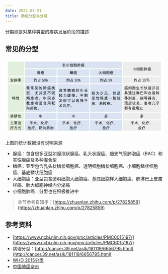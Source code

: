 ```yaml
---
date: 2021-05-21
title: 肺癌分型与分期
---
```

分期则是对某种类型的疾病发展阶段的描述

## 常见的分型

![肺癌分型](./img/lung-cancer-classification.jpg)

上图的统计数据没有说明来源

- 腺癌：包含很多亚型如腺泡状腺癌、乳头状腺癌、细支气管肺泡癌（BAC）和实性腺癌及多种混合型
- 鳞癌：亚型包含乳头状鳞状细胞癌、透明细胞鳞状细胞癌、小细胞鳞状细胞癌、基底鳞状细胞癌
- 大细胞癌：亚型包含透明细胞大细胞癌、基底细胞样大细胞癌、肺淋巴上皮瘤样癌、肺大细胞神经内分泌癌
- 小细胞肺癌：分型也在积极推进中

> 本节参考自知乎：[https://zhuanlan.zhihu.com/p/27825859](https://zhuanlan.zhihu.com/p/27825859)

## 参考资料

- [https://www.ncbi.nlm.nih.gov/pmc/articles/PMC6015197/](https://www.ncbi.nlm.nih.gov/pmc/articles/PMC6015197/)
- 病理分型：[http://cancer.39.net/aslk/181119/6656795.html](http://cancer.39.net/aslk/181119/6656795.html)
- [WHO 2015分类](./WHO-cancer-classification-2015.pdf)
- [中国肺癌杂志](http://www.lungca.org)

